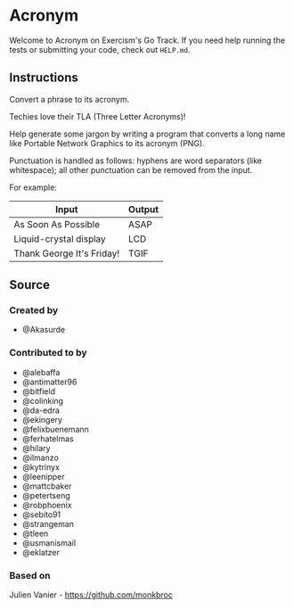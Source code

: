 # Acronym

Welcome to Acronym on Exercism's Go Track.
If you need help running the tests or submitting your code, check out `HELP.md`.

## Instructions

Convert a phrase to its acronym.

Techies love their TLA (Three Letter Acronyms)!

Help generate some jargon by writing a program that converts a long name like Portable Network Graphics to its acronym (PNG).

Punctuation is handled as follows: hyphens are word separators (like whitespace); all other punctuation can be removed from the input.

For example:

| Input                     | Output |
| ------------------------- | ------ |
| As Soon As Possible       | ASAP   |
| Liquid-crystal display    | LCD    |
| Thank George It's Friday! | TGIF   |

## Source

### Created by

- @Akasurde

### Contributed to by

- @alebaffa
- @antimatter96
- @bitfield
- @colinking
- @da-edra
- @ekingery
- @felixbuenemann
- @ferhatelmas
- @hilary
- @ilmanzo
- @kytrinyx
- @leenipper
- @mattcbaker
- @petertseng
- @robphoenix
- @sebito91
- @strangeman
- @tleen
- @usmanismail
- @eklatzer

### Based on

Julien Vanier - https://github.com/monkbroc